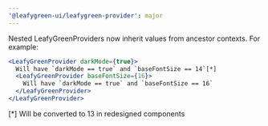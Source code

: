 ```yaml
---
'@leafygreen-ui/leafygreen-provider': major
---
```


Nested LeafyGreenProviders now inherit values from ancestor contexts.
For example:

```jsx
<LeafyGreenProvider darkMode={true}>
  Will have `darkMode == true` and `baseFontSize == 14`[*]
  <LeafyGreenProvider baseFontSize={16}>
    Will have `darkMode == true` and `baseFontSize == 16`
  </LeafyGreenProvider>
</LeafyGreenProvider>
```

[*] Will be converted to 13 in redesigned components
